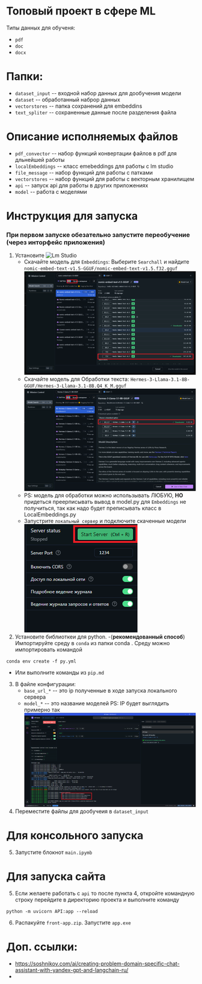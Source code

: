 # Топовый проект в сфере ML
Типы данных для обученя: 
- ```pdf``` 
- ```doc``` 
- ```docx```

# Папки:
- ```dataset_input``` -- входной набор данных для дообучения модели
- ```dataset``` -- обработанный наброр данных
- ```vectorstores``` -- папка сохранений для embeddins
- ```text_spliter``` -- сохраненные данные после разделения файла

# Описание исполняемых файлов
- ```pdf_convector``` -- набор функций конвертации файлов в pdf для дльнейшей работы
- ```localEmbeddings``` -- класс emebeddings для работы с lm studio
- ```file_message``` -- набор функций для работы с патками
- ```vectorstores``` -- набор функций для работы с векторным хранилищем
- ```api``` -- запуск api для работы в других приложениях
- ```model``` -- работа с моделями

# Инструкция для запуска
### При первом запуске обезательно запустите переобучение (через инторфейс приложения)
1. Установите ![Lm Studio](https://lmstudio.ai/) 
    - Скачайте модель для ```Embeddings```: Выберите ```Searchall``` и найдите ```nomic-embed-text-v1.5-GGUF/nomic-embed-text-v1.5.f32.gguf```
    ![Модель для Embeddings](img/image1.png)
    - Скачайте модель для Обработки текста: ```Hermes-3-Llama-3.1-8B-GGUF/Hermes-3-Llama-3.1-8B.Q4_K_M.gguf```
    ![Модель для Обработки текста](img/image2.png)
    - PS: модель для обработки можно использывать ЛЮБУЮ, **НО** придеться преерписывать вывод в model.py 
    для ```Embeddings``` не получиться, так как надо будет преписывать класс в LocalEmbeddings.py
    - Запустрите ```локальный сервер``` и подключите скаченные модели
    ![Кнопка старт](img/image.png)
2. Установите библиоткеи для python. 
-(**рекомендованный способ**)  Импортируйте среду в ```conda``` из папки conda . 
Среду можно импортировать командой 
```console
conda env create -f py.yml
```
- Или выполните команды из ```pip.md```

3. В файле конфигурации:
    - ```base_url_*``` -- это ip полученные в ходе запуска локального сервера
    - ```model_*``` -- это название моделей
    PS: IP будет выглядить примерно так
    ![Пример ip](img/ip.png)
4. Переместите файлы для дообучеия в ```dataset_input```
# Для консольного запуска
5. Запустите блокнот ```main.ipymb```
# Для запуска сайта
5. Если желаете работать с ```api``` то после пункта 4, откройте командную строку перейдите в директорию проекта и выполните команду 
```console
python -m uvicorn API:app --reload
```
6. Распакуйте ```front-app.zip```. Запустите ```app.exe```

# Доп. ссылки:
- https://soshnikov.com/ai/creating-problem-domain-specific-chat-assistant-with-yandex-gpt-and-langchain-ru/
- 
